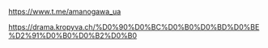 https://www.t.me/amanogawa_ua

https://drama.kropyva.ch/%D0%90%D0%BC%D0%B0%D0%BD%D0%BE%D2%91%D0%B0%D0%B2%D0%B0
